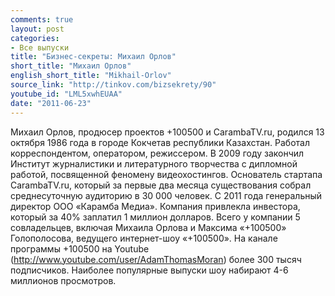 ```yaml
---
comments: true
layout: post
categories:
- Все выпуски
title: "Бизнес-секреты: Михаил Орлов"
short_title: "Михаил Орлов"
english_short_title: "Mikhail-Orlov"
source_link: "http://tinkov.com/bizsekrety/90"
youtube_id: "LML5xwhEUAA"
date: "2011-06-23"
---
```

Михаил Орлов, продюсер проектов +100500 и CarambaTV.ru, родился 13 октября 1986 года в городе Кокчетав республики Казахстан. Работал корреспондентом, оператором, режиссером. В 2009 году закончил Институт журналистики и литературного творчества с дипломной работой, посвященной феномену видеохостингов. Основатель стартапа CarambaTV.ru, который за первые два месяца существования собрал среднесуточную аудиторию в 30 000 человек. С 2011 года генеральный директор ООО «Карамба Медиа». Компания привлекла инвестора, который за 40% заплатил 1 миллион долларов. Всего у компании 5 совладельцев, включая Михаила Орлова и Максима «+100500» Голополосова, ведущего интернет-шоу «+100500». На канале программы +100500 на Youtube (http://www.youtube.com/user/AdamThomasMoran) более 300 тысяч подписчиков. Наиболее популярные выпуски шоу набирают 4-6 миллионов просмотров.
